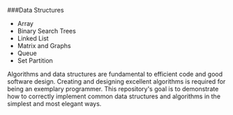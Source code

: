 ###Data Structures

 - Array
 - Binary Search Trees
 - Linked List
 - Matrix and Graphs
 - Queue
 - Set Partition

Algorithms and data structures are fundamental to efficient code and good software design. Creating and designing excellent algorithms is required for being an exemplary programmer. This repository's goal is to demonstrate how to correctly implement common data structures and algorithms in the simplest and most elegant ways.